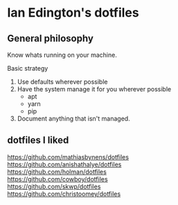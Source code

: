 # Ian Edington's dotfiles

## General philosophy
Know whats running on your machine.

Basic strategy
1. Use defaults wherever possible
1. Have the system manage it for you wherever possible
    - apt
    - yarn
    - pip
1. Document anything that isn't managed.

## dotfiles I liked
https://github.com/mathiasbynens/dotfiles  
https://github.com/anishathalye/dotfiles  
https://github.com/holman/dotfiles  
https://github.com/cowboy/dotfiles  
https://github.com/skwp/dotfiles  
https://github.com/christoomey/dotfiles  

